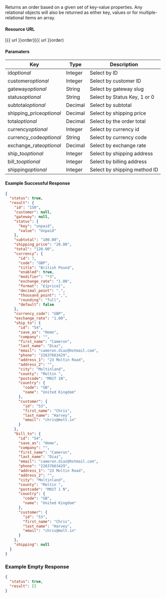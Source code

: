 <!--
@title Get single order by criteria
@author Moltin Ltd
@description Gets an order based on the given criteria

@sidebar 1
@family Order
@rate No
@auth Yes
@format JSON
@http GET
@version beta
-->
Returns an order based on a given set of key-value properties. Any relational objects will also be returned as either key, values or for multiple-relational items an array.


#### Resource URL
[{{ url }}order]({{ url }}order)


#### Paramaters
Key | Type | Description
--- | ---- | -----------
id*optional* | Integer | Select by ID
customer*optional* | Integer | Select by customer ID
gateway*optional* | String | Select by gateway slug
status*optional* | String | Select by Status Key, 1 or 0
subtotal*optional* | Decimal | Select by subtotal
shipping_price*optional* | Decimal | Select by shipping price
total*optional* | Decimal | Select by the order total
currency*optional* | Integer | Select by currency id
currency_code*optional* | String | Select by currency code
exchange_rate*optional* | Decimal | Select by exchange rate
ship_to*optional* | Integer | Select by shipping address
bill_to*optional* | Integer | Select by billing address
shipping*optional* | Integer | Select by shipping method ID

<!--code-->
#### Example Successful Response
``` json
{
  "status": true,
  "result": {
    "id": "150",
    "customer": null,
    "gateway": null,
    "status": {
      "key": "unpaid",
      "value": "Unpaid"
    },
    "subtotal": "100.00",
    "shipping_price": "20.00",
    "total": "120.00",
    "currency": {
      "id": 7,
      "code": "GBP",
      "title": "British Pound",
      "enabled": true,
      "modifier": "*3",
      "exchange_rate": "1.00",
      "format": "£{price}",
      "decimal_point": ".",
      "thousand_point": ",",
      "rounding": "full",
      "default": false
    },
    "currency_code": "GBP",
    "exchange_rate": "1.00",
    "ship_to": {
      "id": "54",
      "save_as": "Home",
      "company": "",
      "first_name": "Cameron",
      "last_name": "Diaz",
      "email": "cameron.diaz@hotmail.com",
      "phone": "22637663429",
      "address_1": "23 Moltin Road",
      "address_2": "",
      "city": "Moltinland",
      "county": "Moltin ",
      "postcode": "M01T 1N",
      "country": {
        "code": "GB",
        "name": "United Kingdom"
      },
      "customer": {
        "id": "53",
        "first_name": "Chris",
        "last_name": "Harvey",
        "email": "chris@molt.in"
      }
    },
    "bill_to": {
      "id": "54",
      "save_as": "Home",
      "company": "",
      "first_name": "Cameron",
      "last_name": "Diaz",
      "email": "cameron.diaz@hotmail.com",
      "phone": "22637663429",
      "address_1": "23 Moltin Road",
      "address_2": "",
      "city": "Moltinland",
      "county": "Moltin ",
      "postcode": "M01T 1 N",
      "country": {
        "code": "GB",
        "name": "United Kingdom"
      },
      "customer": {
        "id": "53",
        "first_name": "Chris",
        "last_name": "Harvey",
        "email": "chris@molt.in"
      }
    },
    "shipping": null
  }
}
```


### Example Empty Response
``` json
{
  "status": true,
  "result": []
}
```
<!--/code-->